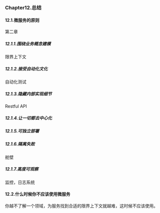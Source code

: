 ### Chapter12.总结

#### 12.1.微服务的原则

第二章

##### 12.1.1.围绕业务概念建模

限界上下文

##### 12.1.2.接受自动化文化

自动化测试

##### 12.1.3.隐藏内部实现细节

Restful API

##### 12.1.4.让一切都去中心化

##### 12.1.5.可独立部署

##### 12.1.6.隔离失败

舱壁

##### 12.1.7.高度可观察

监控，日志系统



#### 12.2.什么时候你不应该使用微服务

你越不了解一个领域，为服务找到合适的限界上下文就越难，这时候不应该使用。
